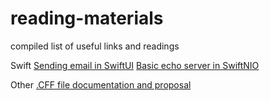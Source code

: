 # reading-materials
compiled list of useful links and readings

Swift
  [Sending email in SwiftUI](https://softwareanders.com/swiftui-email-a-complete-guide/)
  [Basic echo server in SwiftNIO](https://github.com/mattpaletta/swift-nio-echo-server/blob/master/Sources/basic-client/Basic-Client.swift)

Other
  [.CFF file documentation and proposal](https://ieeexplore.ieee.org/document/6246644/versions#versions)
  
